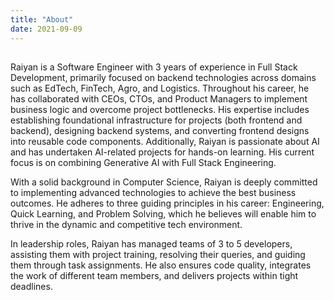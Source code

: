 ```yaml
---
title: "About"
date: 2021-09-09
---
```


## 

Raiyan is a Software Engineer with 3 years of experience in Full Stack Development, primarily focused on backend technologies across domains such as EdTech, FinTech, Agro, and Logistics. Throughout his career, he has collaborated with CEOs, CTOs, and Product Managers to implement business logic and overcome project bottlenecks. His expertise includes establishing foundational infrastructure for projects (both frontend and backend), designing backend systems, and converting frontend designs into reusable code components. Additionally, Raiyan is passionate about AI and has undertaken AI-related projects for hands-on learning. His current focus is on combining Generative AI with Full Stack Engineering.

With a solid background in Computer Science, Raiyan is deeply committed to implementing advanced technologies to achieve the best business outcomes. He adheres to three guiding principles in his career: Engineering, Quick Learning, and Problem Solving, which he believes will enable him to thrive in the dynamic and competitive tech environment.

In leadership roles, Raiyan has managed teams of 3 to 5 developers, assisting them with project training, resolving their queries, and guiding them through task assignments. He also ensures code quality, integrates the work of different team members, and delivers projects within tight deadlines.
